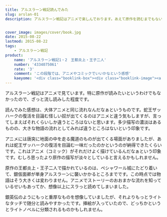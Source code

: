 ```yaml
---
title: アルスラーン戦記読んでみた
slug: arslan-01
description: アルスラーン戦記はアニメで楽しんでおります。あえて原作を読むまでもないかなとも思ったのですが、一応読んでみました。細かい部分に多少の違いはあれど、ストーリーはアニメとほぼ変わりません。想像していたよりライトなタッチで読みやすかったです。


cover_image: images/cover/book.jpg
date: 2015-08-22
lastmod: 2015-08-22
tags: 
    - アルスラーン戦記
product:
    name: 'アルスラーン戦記1・2　王都炎上・王子二人'
    number: '4334075061'
    rate: '3'
    comment: 'この段階では、アニメやコミックでいいかなという感想'
    kaeyome: '<div class="booklink-box"><div class="booklink-image"><a href="http://www.amazon.co.jp/exec/obidos/asin/4334075061/illusionspace-22/" target="_blank" ><img src="http://ecx.images-amazon.com/images/I/51xYqNibovL._SL160_.jpg" style="border: none;" /></a></div><div class="booklink-info"><div class="booklink-name"><a href="http://www.amazon.co.jp/exec/obidos/asin/4334075061/illusionspace-22/" target="_blank" >王都炎上・王子二人 ―アルスラーン戦記(1)(2) (カッパ・ノベルス)</a><div class="booklink-powered-date">posted with <a href="http://yomereba.com" rel="nofollow" target="_blank">ヨメレバ</a></div></div><div class="booklink-detail">田中 芳樹 光文社 2003-02-21    </div><div class="booklink-link2"><div class="shoplinkamazon"><a href="http://www.amazon.co.jp/exec/obidos/asin/4334075061/illusionspace-22/" target="_blank" >Amazon</a></div><div class="shoplinkkindle"><a href="http://www.amazon.co.jp/gp/search?keywords=%89%A4%93s%89%8A%8F%E3%81E%89%A4%8Eq%93%F1%90l%20%81%5C%83A%83%8B%83X%83%89%81%5B%83%93%90%ED%8BL%281%29%282%29%20%28%83J%83b%83p%81E%83m%83x%83%8B%83X%29&__mk_ja_JP=%83J%83%5E%83J%83i&url=node%3D2275256051&tag=illusionspace-22" target="_blank" >Kindle</a></div><div class="shoplinkrakuten"><a href="http://hb.afl.rakuten.co.jp/hgc/11acbc01.369b1bf6.11acbc02.cabf9fe9/?pc=http%3A%2F%2Fbooks.rakuten.co.jp%2Frb%2F1530832%2F%3Fscid%3Daf_ich_link_urltxt%26m%3Dhttp%3A%2F%2Fm.rakuten.co.jp%2Fev%2Fbook%2F" target="_blank" >楽天ブックス</a></div>                  	  <div class="shoplinkkino"><a href="http://ck.jp.ap.valuecommerce.com/servlet/referral?sid=3085416&pid=882196163&vc_url=http%3A%2F%2Fwww.kinokuniya.co.jp%2Ff%2Fdsg-01-9784334075064" target="_blank" >紀伊國屋書店<img src="http://ad.jp.ap.valuecommerce.com/servlet/gifbanner?sid=3085416&pid=882196163" height="1" width="1" border="0"></a></div>	  	  	</div></div><div class="booklink-footer"></div></div>'
---
```


アルスラーン戦記はアニメで見ています。特に原作が読みたいというわけでもなかったので、ざっと流し読みした程度です。

読んでみた感想は、大体アニメと同じ流れなんだなぁというものです。蛇王ザッハークの復活を目論む怪しい奴が出てくるのはアニメと違う気もしますが、言ってしまえばそれくらいしか違うところはないと思います。多少描写の濃淡はあるものの、大きな物語の流れとしてみれば違うところはないという印象です。

アニメには唐突に地面の中を走る魔道のものが出てくる場面がありましたが、あれは蛇王ザッハークの復活を目論む一味だったのかというのが納得できたくらいです。これはアニメ（コミック）がそれだけよく描けているんだなぁという印象です。むしろ思ったより原作の描写が淡々としていると言えるかもしれません。

原作の王都炎上・王子二人で描かれているのは、ペシャワール城にたどり着いて、銀仮面卿が単身アルスラーンに襲いかかるところまでです。この時点では物語はそう大きくは変わりません。アニメでストーリーのおおまかな流れを知っているせいもあってか、想像以上にスラっと読めてしまいました。

銀英伝のようにもっと重厚なものを想像していましたが、それよりもっとライトなタッチで随分と読みやすかったです。挿絵が入っていたので、どっちかというとライトノベルに分類されるものかもしれません。


  